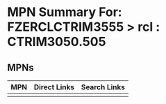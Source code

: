 



# MPN Summary For: FZERCLCTRIM3555 > rcl : CTRIM3050.505

## MPNs
  

|MPN|Direct Links|Search Links|
| :--- | :--- | :--- |
||||
